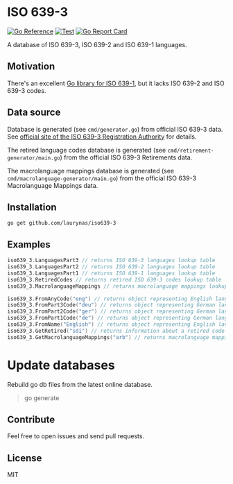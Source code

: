 # ISO 639-3

[![Go Reference](https://pkg.go.dev/badge/github.com/laurynas/iso639-3?status.svg)](https://pkg.go.dev/github.com/laurynas/iso639-3)
[![Test](https://github.com/laurynas/iso639-3/actions/workflows/test.yml/badge.svg)](https://github.com/laurynas/iso639-3/actions/workflows/test.yml)
[![Go Report Card](https://goreportcard.com/badge/github.com/laurynas/iso639-3)](https://goreportcard.com/report/github.com/laurynas/iso639-3)

A database of ISO 639-3, ISO 639-2 and ISO 639-1 languages.

## Motivation

There's an excellent [Go library for ISO 639-1](https://github.com/emvi/iso-639-1), but it lacks ISO 639-2 and ISO 639-3 codes.

## Data source

Database is generated (see `cmd/generator.go`) from official ISO 639-3 data. See [official site of the ISO 639-3 Registration Authority](https://iso639-3.sil.org) for details.

The retired language codes database is generated (see `cmd/retirement-generator/main.go`) from the official ISO 639-3 Retirements data.

The macrolanguage mappings database is generated (see `cmd/macrolanguage-generator/main.go`) from the official ISO 639-3 Macrolanguage Mappings data.

## Installation

```
go get github.com/laurynas/iso639-3
```

## Examples

```go
iso639_3.LanguagesPart3 // returns ISO 639-3 languages lookup table
iso639_3.LanguagesPart2 // returns ISO 639-2 languages lookup table
iso639_3.LanguagesPart1 // returns ISO 639-1 languages lookup table
iso639_3.RetiredCodes // returns retired ISO 639-3 codes lookup table
iso639_3.MacrolanguageMappings // returns macrolanguage mappings lookup table

iso639_3.FromAnyCode("eng") // returns object representing English language looking through ISO 639-3, ISO 639-2 and ISO 639-1 codes
iso639_3.FromPart3Code("deu") // returns object representing German language looking by ISO 639-3 code
iso639_3.FromPart2Code("ger") // returns object representing German language looking by ISO 639-2 code
iso639_3.FromPart1Code("de") // returns object representing German language looking by ISO 639-1 code
iso639_3.FromName("English") // returns object representing English language looking by language name
iso639_3.GetRetired("sdi") // returns information about a retired code if it exists
iso639_3.GetMacrolanguageMappings("arb") // returns macrolanguage mapping for Standard Arabic if it exists
```

# Update databases

Rebuild go db files from the latest online database.
> go generate


## Contribute

Feel free to open issues and send pull requests.

## License

MIT